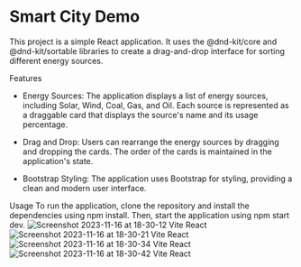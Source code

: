 # Smart City Demo

This project is a simple React application. It uses the @dnd-kit/core and @dnd-kit/sortable libraries to create a drag-and-drop interface for sorting different energy sources.

Features
- Energy Sources: The application displays a list of energy sources, including Solar, Wind, Coal, Gas, and Oil. Each source is represented as a draggable card that displays the source's name and its usage percentage.

- Drag and Drop: Users can rearrange the energy sources by dragging and dropping the cards. The order of the cards is maintained in the application's state.

- Bootstrap Styling: The application uses Bootstrap for styling, providing a clean and modern user interface.

Usage
To run the application, clone the repository and install the dependencies using npm install. Then, start the application using npm start dev.
![Screenshot 2023-11-16 at 18-30-12 Vite React](https://github.com/sashamorecode/Smart_City_Demo/assets/34610924/f1a9158e-ead2-4c9e-beec-3cadf6f9bdca)
![Screenshot 2023-11-16 at 18-30-21 Vite React](https://github.com/sashamorecode/Smart_City_Demo/assets/34610924/41c7f80b-357b-4acf-990b-600c47b94eb6)
![Screenshot 2023-11-16 at 18-30-34 Vite React](https://github.com/sashamorecode/Smart_City_Demo/assets/34610924/05f61ecc-d0da-4c27-aa6e-809d47d672b7)
![Screenshot 2023-11-16 at 18-30-42 Vite React](https://github.com/sashamorecode/Smart_City_Demo/assets/34610924/0a6a487f-bec5-40df-83c1-4823b8703065)
